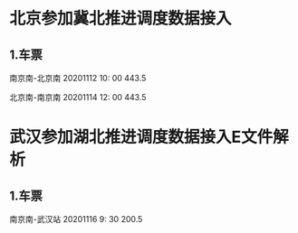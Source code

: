 # 北京参加冀北推进调度数据接入

## 1.车票

南京南-北京南 20201112 10: 00  443.5

北京南-南京南 20201114 12: 00 443.5

# 武汉参加湖北推进调度数据接入E文件解析

## 1.车票

南京南-武汉站 20201116 9: 30 200.5



